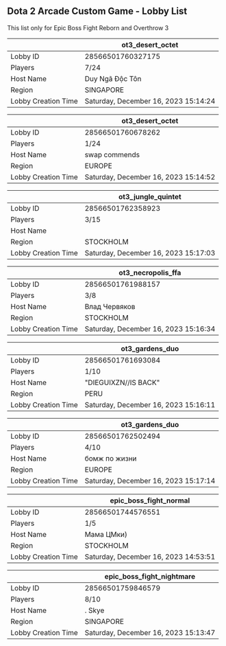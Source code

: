 ## Dota 2 Arcade Custom Game - Lobby List

This list only for Epic Boss Fight Reborn and Overthrow 3

|  | ot3_desert_octet |
| ------ | ------ |
| Lobby ID | 28566501760327175 |
| Players | 7/24 |
| Host Name | Duy Ngã Độc Tôn |
| Region | SINGAPORE |
| Lobby Creation Time | Saturday, December 16, 2023 15:14:24 |


|  | ot3_desert_octet |
| ------ | ------ |
| Lobby ID | 28566501760678262 |
| Players | 1/24 |
| Host Name | swap commends |
| Region | EUROPE |
| Lobby Creation Time | Saturday, December 16, 2023 15:14:52 |


|  | ot3_jungle_quintet |
| ------ | ------ |
| Lobby ID | 28566501762358923 |
| Players | 3/15 |
| Host Name | |||||||||||| |
| Region | STOCKHOLM |
| Lobby Creation Time | Saturday, December 16, 2023 15:17:03 |


|  | ot3_necropolis_ffa |
| ------ | ------ |
| Lobby ID | 28566501761988157 |
| Players | 3/8 |
| Host Name | Влад Червяков |
| Region | STOCKHOLM |
| Lobby Creation Time | Saturday, December 16, 2023 15:16:34 |


|  | ot3_gardens_duo |
| ------ | ------ |
| Lobby ID | 28566501761693084 |
| Players | 1/10 |
| Host Name | "DIEGUIXZN//IS BACK" |
| Region | PERU |
| Lobby Creation Time | Saturday, December 16, 2023 15:16:11 |


|  | ot3_gardens_duo |
| ------ | ------ |
| Lobby ID | 28566501762502494 |
| Players | 4/10 |
| Host Name | бомж по жизни |
| Region | EUROPE |
| Lobby Creation Time | Saturday, December 16, 2023 15:17:14 |


|  | epic_boss_fight_normal |
| ------ | ------ |
| Lobby ID | 28566501744576551 |
| Players | 1/5 |
| Host Name | Мама ЦМки) |
| Region | STOCKHOLM |
| Lobby Creation Time | Saturday, December 16, 2023 14:53:51 |


|  | epic_boss_fight_nightmare |
| ------ | ------ |
| Lobby ID | 28566501759846579 |
| Players | 8/10 |
| Host Name | . Skye |
| Region | SINGAPORE |
| Lobby Creation Time | Saturday, December 16, 2023 15:13:47 |


